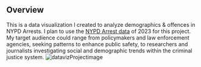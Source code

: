 ## Overview
This is a data visualization I created to analyze demographics & offences in NYPD Arrests. I plan to use the [NYPD Arrest data](https://data.cityofnewyork.us/Public-Safety/NYPD-Arrest-Data-Year-to-Date-/uip8-fykc) of 2023 for this project.  My target audience could range from policymakers and law enforcement agencies, seeking patterns to enhance public safety, to researchers and journalists investigating social and demographic trends within the criminal justice system.
![datavizProjectimage](https://github.com/Aakash-Sai/Visualization-NYPD-Arrests-2023/assets/56875895/c9b436db-10da-47d8-870d-c30ebb53dc49)
